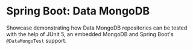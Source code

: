 # Spring Boot: Data MongoDB

Showcase demonstrating how Data MongoDB repositories can be tested with the help of JUnit 5, an embedded MongoDB and
Spring Boot's `@DataMongoTest` support.
